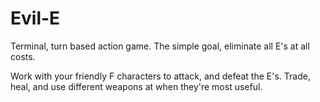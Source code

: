 # Evil-E

Terminal, turn based action game. The simple goal, eliminate all E's at all costs.


Work with your friendly F characters to attack, and defeat the E's. Trade, heal, and use different weapons at when
they're most useful. 
